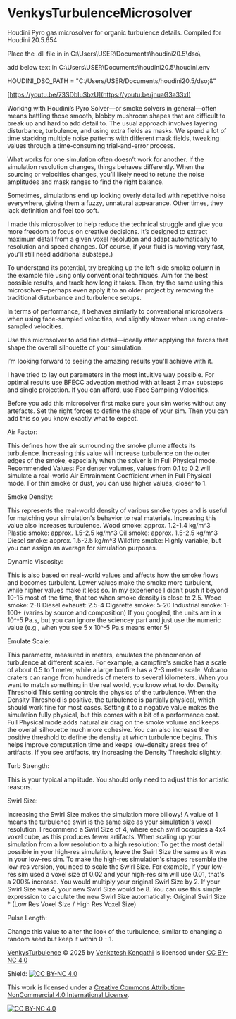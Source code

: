 # VenkysTurbulenceMicrosolver
Houdini Pyro gas microsolver for organic turbulence details.
Compiled for Houdini 20.5.654

Place the .dll file in in C:\Users\USER\Documents\houdini20.5\dso\

add below text in C:\Users\USER\Documents\houdini20.5\houdini.env

HOUDINI_DSO_PATH = "C:/Users/USER/Documents/houdini20.5/dso;&"



[https://youtu.be/73SDbIuSbzU](https://youtu.be/jnuaG3a33xI)


Working with Houdini’s Pyro Solver—or smoke solvers in general—often means battling those smooth, blobby mushroom shapes that are difficult to break up and hard to add detail to. The usual approach involves layering disturbance, turbulence, and using extra fields as masks. We spend a lot of time stacking multiple noise patterns with different mask fields, tweaking values through a time-consuming trial-and-error process.

What works for one simulation often doesn’t work for another. If the simulation resolution changes, things behaves differently. When the sourcing or velocities changes, you’ll likely need to retune the noise amplitudes and mask ranges to find the right balance.

Sometimes, simulations end up looking overly detailed with repetitive noise everywhere, giving them a fuzzy, unnatural appearance. Other times, they lack definition and feel too soft.

I made this microsolver to help reduce the technical struggle and give you more freedom to focus on creative decisions. It’s designed to extract maximum detail from a given voxel resolution and adapt automatically to resolution and speed changes. (Of course, if your fluid is moving very fast, you’ll still need additional substeps.)

To understand its potential, try breaking up the left-side smoke column in the example file using only conventional techniques. Aim for the best possible results, and track how long it takes. Then, try the same using this microsolver—perhaps even apply it to an older project by removing the traditional disturbance and turbulence setups.

In terms of performance, it behaves similarly to conventional microsolvers when using face-sampled velocities, and slightly slower when using center-sampled velocities.

Use this microsolver to add fine detail—ideally after applying the forces that shape the overall silhouette of your simulation.

I’m looking forward to seeing the amazing results you'll achieve with it.


I have tried to lay out parameters in the most intuitive way possible.
For optimal results use BFECC advection method with at least 2 max substeps and single projection. If you can afford, use Face Sampling Velocities.

Before you add this microsolver first make sure your sim works without any artefacts. Set the right forces to define the shape of your sim. Then you can add this so you know exactly what to expect.

Air Factor:

This defines how the air surrounding the smoke plume affects its turbulence. Increasing this value will increase turbulence on the outer edges of the smoke, especially when the solver is in Full Physical mode.
Recommended Values:
For denser volumes, values from 0.1 to 0.2 will simulate a real-world Air Entrainment Coefficient when in Full Physical mode.
For thin smoke or dust, you can use higher values, closer to 1.

Smoke Density:

This represents the real-world density of various smoke types and is useful for matching your simulation's behavior to real materials. Increasing this value also increases turbulence.
Wood smoke: approx. 1.2-1.4 kg/m^3
Plastic smoke: approx. 1.5-2.5 kg/m^3
Oil smoke: approx. 1.5-2.5 kg/m^3
Diesel smoke: approx. 1.5-2.5 kg/m^3
Wildfire smoke: Highly variable, but you can assign an average for simulation purposes.

Dynamic Viscosity:

This is also based on real-world values and affects how the smoke flows and becomes turbulent. Lower values make the smoke more turbulent, while higher values make it less so.
In my experience I didn’t push it beyond 10-15 most of the time, that too when smoke density is close to 2.5.
Wood smoke: 2-8
Diesel exhaust: 2.5-4
Cigarette smoke: 5-20
Industrial smoke: 1-100+ (varies by source and composition)
If you googled, the units are in x 10^-5 Pa.s, but you can ignore the sciencey part and just use the numeric value (e.g., when you see 5 x 10^-5 Pa.s means enter 5)

Emulate Scale:

This parameter, measured in meters, emulates the phenomenon of turbulence at different scales. For example, a campfire's smoke has a scale of about 0.5 to 1 meter, while a large bonfire has a 2-3 meter scale. Volcano craters can range from hundreds of meters to several kilometers. When you want to match something in the real world, you know what to do.
Density Threshold
This setting controls the physics of the turbulence.
When the Density Threshold is positive, the turbulence is partially physical, which should work fine for most cases.
Setting it to a negative value makes the simulation fully physical, but this comes with a bit of a performance cost. Full Physical mode adds natural air drag on the smoke volume and keeps the overall silhouette much more cohesive.
You can also increase the positive threshold to define the density at which turbulence begins. This helps improve computation time and keeps low-density areas free of artifacts. If you see artifacts, try increasing the Density Threshold slightly.

Turb Strength:

This is your typical amplitude. You should only need to adjust this for artistic reasons.

Swirl Size:

Increasing the Swirl Size makes the simulation more billowy! A value of 1 means the turbulence swirl is the same size as your simulation's voxel resolution. I recommend a Swirl Size of 4, where each swirl occupies a 4x4 voxel cube, as this produces fewer artifacts.
When scaling up your simulation from a low resolution to a high resolution:
To get the most detail possible in your high-res simulation, leave the Swirl Size the same as it was in your low-res sim.
To make the high-res simulation's shapes resemble the low-res version, you need to scale the Swirl Size. For example, if your low-res sim used a voxel size of 0.02 and your high-res sim will use 0.01, that's a 200% increase. You would multiply your original Swirl Size by 2. If your Swirl Size was 4, your new Swirl Size would be 8.
You can use this simple expression to calculate the new Swirl Size automatically:
Original Swirl Size * (Low Res Voxel Size / High Res Voxel Size)

Pulse Length:

Change this value to alter the look of the turbulence, similar to changing a random seed but keep it within 0 - 1.




<a href="https://creativecommons.org">VenkysTurbulence</a> © 2025 by <a href="https://creativecommons.org">Venkatesh Kongathi</a> is licensed under <a href="https://creativecommons.org/licenses/by-nc/4.0/">CC BY-NC 4.0</a>

Shield: [![CC BY-NC 4.0][cc-by-nc-shield]][cc-by-nc]

This work is licensed under a
[Creative Commons Attribution-NonCommercial 4.0 International License][cc-by-nc].

[![CC BY-NC 4.0][cc-by-nc-image]][cc-by-nc]

[cc-by-nc]: https://creativecommons.org/licenses/by-nc/4.0/
[cc-by-nc-image]: https://licensebuttons.net/l/by-nc/4.0/88x31.png
[cc-by-nc-shield]: https://img.shields.io/badge/License-CC%20BY--NC%204.0-lightgrey.svg
